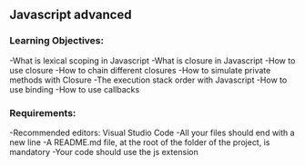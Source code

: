 ## Javascript advanced

### Learning Objectives:

-What is lexical scoping in Javascript
-What is closure in Javascript
-How to use closure
-How to chain different closures
-How to simulate private methods with Closure
-The execution stack order with Javascript
-How to use binding
-How to use callbacks

### Requirements:
-Recommended editors: Visual Studio Code
-All your files should end with a new line
-A README.md file, at the root of the folder of the project, is mandatory
-Your code should use the js extension
